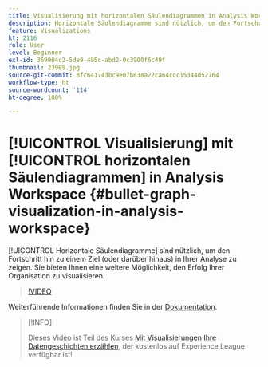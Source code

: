 ```yaml
---
title: Visualisierung mit horizontalen Säulendiagrammen in Analysis Workspace
description: Horizontale Säulendiagramme sind nützlich, um den Fortschritt hin zu einem Ziel (oder darüber hinaus) in Ihrer Analyse zu zeigen. Sie bieten Ihnen eine weitere Möglichkeit, den Erfolg Ihrer Organisation zu visualisieren.
feature: Visualizations
kt: 2116
role: User
level: Beginner
exl-id: 369904c2-5de9-495c-abd2-0c3900f6c49f
thumbnail: 23989.jpg
source-git-commit: 8fc641743bc9e07b838a22ca64ccc15344d52764
workflow-type: ht
source-wordcount: '114'
ht-degree: 100%

---
```


# [!UICONTROL Visualisierung] mit [!UICONTROL horizontalen Säulendiagrammen] in Analysis Workspace {#bullet-graph-visualization-in-analysis-workspace}

[!UICONTROL Horizontale Säulendiagramme] sind nützlich, um den Fortschritt hin zu einem Ziel (oder darüber hinaus) in Ihrer Analyse zu zeigen. Sie bieten Ihnen eine weitere Möglichkeit, den Erfolg Ihrer Organisation zu visualisieren.

>[!VIDEO](https://video.tv.adobe.com/v/23989/?quality=12&learn=on)

Weiterführende Informationen finden Sie in der [Dokumentation](https://experienceleague.adobe.com/docs/analytics/analyze/analysis-workspace/visualizations/bullet-graph.html?lang=de).

>[!INFO]
>
> Dieses Video ist Teil des Kurses [Mit Visualisierungen Ihre Datengeschichten erzählen](https://experienceleague.adobe.com/?recommended=Analytics-U-1-2021.1.visualizations&amp;lang=de), der kostenlos auf Experience League verfügbar ist!
